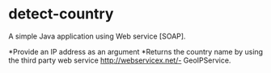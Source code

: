 # detect-country
A simple Java application using Web service [SOAP].

*Provide an IP address as an argument
*Returns the country name by using the third party web service http://webservicex.net/- GeoIPService.

